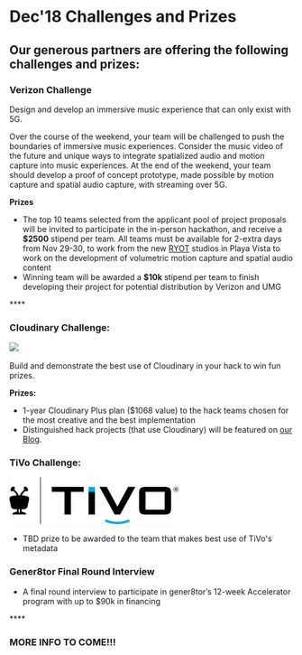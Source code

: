# Dec'18 Challenges and Prizes

## Our generous partners are offering the following challenges and prizes:

### Verizon Challenge

Design and develop an immersive music experience that can only exist with 5G.  

Over the course of the weekend, your team will be challenged to push the boundaries of immersive music experiences. Consider the music video of the future and unique ways to integrate spatialized audio and motion capture into music experiences. At the end of the weekend, your team should develop a proof of concept prototype, made possible by motion capture and spatial audio capture, with streaming over 5G.

**Prizes**

* The top 10 teams selected from the applicant pool of project proposals will be invited to participate in the in-person hackathon, and receive a **$2500** stipend per team. All teams must be available for 2-extra days from Nov 29-30, to work from the new [RYOT](https://www.ryot.org/) studios in Playa Vista to work on the development of volumetric motion capture and spatial audio content
* Winning team will be awarded a **$10k** stipend per team to finish developing their project for potential distribution by Verizon and UMG

\*\*\*\*

### Cloudinary **Challenge:**

![](https://res.cloudinary.com/cloudinary/image/upload/c_scale,w_300/v1/logo/for_white_bg/cloudinary_logo_for_white_bg.png)

Build and demonstrate the best use of Cloudinary in your hack to win fun prizes.

**Prizes:**

* 1-year Cloudinary Plus plan \($1068 value\) to the hack teams chosen for the most creative and the best implementation
* Distinguished hack projects \(that use Cloudinary\) will be featured on [our Blog](https://cloudinary.com/blog).



### TiVo **Challenge:**

![](../../../.gitbook/assets/tivo_lockup_blk_blue_2.png)

* TBD prize to be awarded to the team that makes best use of TiVo's metadata 

### 

### Gener8tor Final Round Interview

* A final round interview to participate in gener8tor’s 12-week Accelerator program with up to $90k in financing

\*\*\*\*

### MORE INFO TO COME!!!



